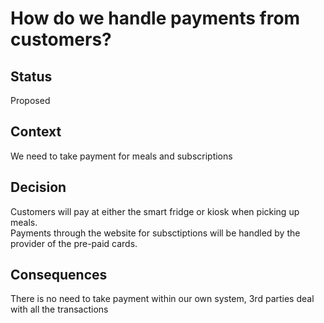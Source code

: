 # How do we handle payments from customers?

## Status
Proposed

## Context
We need to take payment for meals and subscriptions

## Decision
Customers will pay at either the smart fridge or kiosk when picking up meals.  
Payments through the website for subsctiptions will be handled by the provider of the pre-paid cards.

## Consequences
There is no need to take payment within our own system, 3rd parties deal with all the transactions